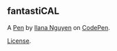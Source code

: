 fantastiCAL
-----------


A [Pen](https://codepen.io/inu375/pen/WmPxJg) by [Ilana Nguyen](https://codepen.io/inu375) on [CodePen](https://codepen.io).

[License](https://codepen.io/inu375/pen/WmPxJg/license).